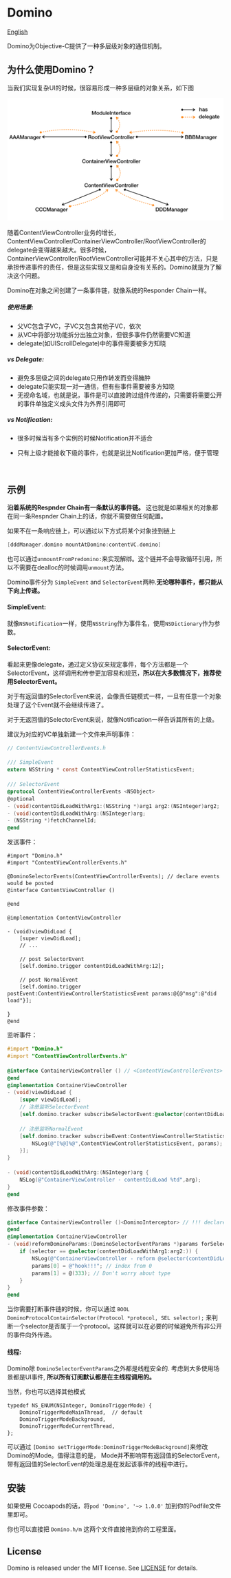 # Domino

[English](./README.md)

Domino为Objective-C提供了一种多层级对象的通信机制。



## 为什么使用Domino？

当我们实现复杂UI的时候，很容易形成一种多层级的对象关系，如下图

![relationships](images/relationships.png)

随着ContentViewController业务的增长，ContentViewController/ContainerViewController/RootViewController的delegate会变得越来越大。很多时候，ContainerViewController/RootViewController可能并不关心其中的方法，只是承担传递事件的责任，但是这些实现又是和自身没有关系的。Domino就是为了解决这个问题。



Domino在对象之间创建了一条事件链，就像系统的Responder Chain一样。

##### 使用场景:

- 父VC包含子VC，子VC又包含其他子VC，依次
- 从VC中将部分功能拆分出独立对象，但很多事件仍然需要VC知道
- delegate(如UIScrollDelegate)中的事件需要被多方知晓

##### vs Delegate:

- 避免多层级之间的delegate只用作转发而变得臃肿
- delegate只能实现一对一通信，但有些事件需要被多方知晓
- 无视命名域，也就是说，事件是可以直接跨过组件传递的，只需要将需要公开的事件单独定义成头文件为外界引用即可

##### vs Notification:

- 很多时候当有多个实例的时候Notification并不适合

- 只有上级才能接收下级的事件，也就是说比Notification更加严格，便于管理

  ​



## 示例

**沿着系统的Respnder Chain有一条默认的事件链。** 这也就是如果相关的对象都在同一条Respnder Chain上的话，你就不需要做任何配置。

如果不在一条响应链上，可以通过以下方式将某个对象挂到链上

```objective-c
[dddManager.domino mountAtDomino:contentVC.domino]
```

也可以通过`unmountFromPredomino:`来实现解绑。这个链并不会导致循环引用，所以不需要在dealloc的时候调用`unmount`方法。



Domino事件分为 `SimpleEvent` and `SelectorEvent`两种.**无论哪种事件，都只能从下向上传递。**

#### SimpleEvent:

就像`NSNotification`一样，使用`NSString`作为事件名，使用`NSDictionary`作为参数。

#### SelectorEvent:

看起来更像delegate，通过定义协议来规定事件，每个方法都是一个SelectorEvent，这样调用和传参更加容易和规范，**所以在大多数情况下，推荐使用SelectorEvent。**

对于有返回值的SelectorEvent来说，会像责任链模式一样，一旦有任意一个对象处理了这个Event就不会继续传递了。

对于无返回值的SelectorEvent来说，就像Notification一样告诉其所有的上级。

建议为对应的VC单独新建一个文件来声明事件：

```objective-c
// ContentViewControllerEvents.h

/// SimpleEvent
extern NSString * const ContentViewControllerStatisticsEvent;

/// SelectorEvent
@protocol ContentViewControllerEvents <NSObject>
@optional
- (void)contentDidLoadWithArg1:(NSString *)arg1 arg2:(NSInteger)arg2;
- (void)contentDidLoadWithArg:(NSInteger)arg;
- (NSString *)fetchChannelId;
@end
```


发送事件：

```objc
#import "Domino.h"
#import "ContentViewControllerEvents.h"

@DominoSelectorEvents(ContentViewControllerEvents); // declare events would be posted
@interface ContentViewController ()

@end

@implementation ContentViewController

- (void)viewDidLoad {
    [super viewDidLoad];
    // ...
    
    // post SelectorEvent
  	[self.domino.trigger contentDidLoadWithArg:12];
  
    // post NormalEvent
    [self.domino.trigger postEvent:ContentViewControllerStatisticsEvent params:@{@"msg":@"did load"}];
  	
}
@end
```


监听事件：

```objective-c
#import "Domino.h"
#import "ContentViewControllerEvents.h"

@interface ContainerViewController () // <ContentViewControllerEvents> NOT neccessary
@end
@implementation ContainerViewController
- (void)viewDidLoad {
    [super viewDidLoad];
    // 注册监听SelectorEvent
    [self.domino.tracker subscribeSelectorEvent:@selector(contentDidLoadWithArg:) target:self];
  
    // 注册监听NormalEvent
    [self.domino.tracker subscribeEvent:ContentViewControllerStatisticsEvent handler:^(NSDictionary *params) {
        NSLog(@"[%@]%@",ContentViewControllerStatisticsEvent, params);
    }];
}

- (void)contentDidLoadWithArg:(NSInteger)arg {
    NSLog(@"ContainerViewController - contentDidLoad %td",arg);
}
@end
```
修改事件参数：

```objective-c
@interface ContainerViewController ()<DominoInterceptor> // !!! declare IS neccessary !!!
@end
@implementation ContainerViewController
- (void)reformDominoParams:(DominoSelectorEventParams *)params forSelectorEvent:(SEL)selector {
    if (selector == @selector(contentDidLoadWithArg1:arg2:)) {
        NSLog(@"ContainerViewController - reform @selector(contentDidLoadWithArg1:arg2:)");
        params[0] = @"hook!!!"; // index from 0
        params[1] = @(333); // Don't worry about type
    }
}
@end
```
当你需要打断事件链的时候，你可以通过 `BOOL DominoProtocolContainSelector(Protocol *protocol, SEL selector);` 来判断一个selector是否属于一个protocol。这样就可以在必要的时候避免所有非公开的事件向外传递。

#### 线程:

Domino除 `DominoSelectorEventParams`之外都是线程安全的. 考虑到大多使用场景都是UI事件, **所以所有订阅默认都是在主线程调用的。** 

当然，你也可以选择其他模式

```ob
typedef NS_ENUM(NSInteger, DominoTriggerMode) {
    DominoTriggerModeMainThread,  // default
    DominoTriggerModeBackground,
    DominoTriggerModeCurrentThread,
};
```

可以通过 `[Domino setTriggerMode:DominoTriggerModeBackground]`来修改Domino的Mode。值得注意的是， Mode并**不**影响带有返回值的SelectorEvent，带有返回值的SelectorEvent的处理总是在发起该事件的线程中进行。



## 安装

如果使用 Cocoapods的话，将`pod 'Domino', '~> 1.0.0'` 加到你的Podfile文件里即可。

你也可以直接把 `Domino.h/m` 这两个文件直接拖到你的工程里面。

## License

Domino is released under the MIT license. See [LICENSE](./LICENSE) for details.